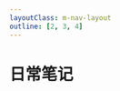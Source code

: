 ```yaml
---
layoutClass: m-nav-layout
outline: [2, 3, 4]
---
```


<script setup>
 import LearningNotes from './components/LearningNotes.vue'

</script>
<style src="./index.scss"></style>

# 日常笔记


 <LearningNotes/>

<br />
